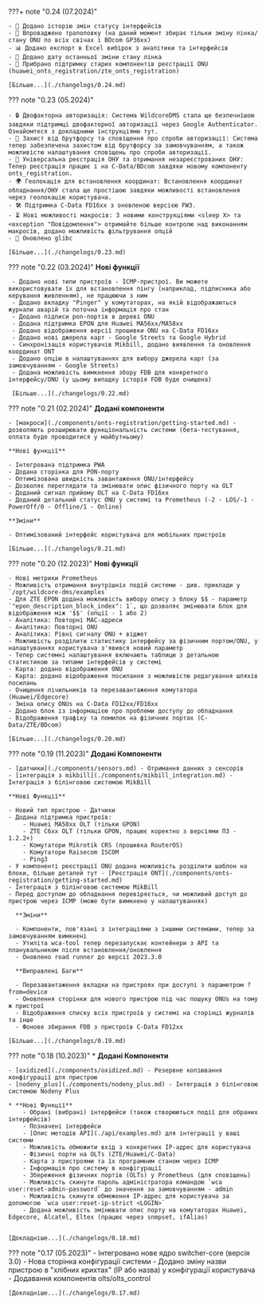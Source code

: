 ???+ note "0.24 (07.2024)"

    - 📜 Додано історію змін статусу інтерфейсів
    - 🔄 Впроваджено траполовку (на даний момент збирає тільки зміну лінка/стану ONU по всіх свічах і BDcom GP36xx)
    - 📊 Додано експорт в Excel вибірок з аналітики та інтерфейсів
    - 📅 Додано дату останньої зміни стану лінка
    - 🚫 Прибрано підтримку старих компонентів реєстрації ONU (huawei_onts_registration/zte_onts_registration)
        
    [Більше...](./changelogs/0.24.md)

??? note "0.23 (05.2024)"

    - 🔒 Двофакторна авторизація: Система WildcoreDMS стала ще безпечнішою завдяки підтримці двофакторної авторизації через Google Authenticator. Ознайомтеся з докладними інструкціями тут.
    - 🔐 Захист від брутфорсу та сповіщення про спроби авторизації: Система тепер забезпечена захистом від брутфорсу за замовчуванням, а також можливістю налаштування сповіщень про спроби авторизації.
    - 🔄 Універсальна реєстрація ОНУ та отримання незареєстрованих ОНУ: Тепер реєстрація працює і на C-Data/BDcom завдяки новому компоненту onts_registration.
    - 🌍 Геолокація для встановлення координат: Встановлення координат обладнання/ОНУ стала ще простішою завдяки можливості встановлення через геолокацію користувача.
    - 🛠 Підтримка C-Data FD16xx з оновленою версією FW3. 
    - ⏳ Нові можливості макросів: З новими конструкціями <sleep X> та <exception "Повідомлення"> отримайте більше контролю над виконанням макросів, додано можливість фільтрування опцій
    - 🔧 Оновлено glibc 
        
    [Більше...](./changelogs/0.23.md)

??? note "0.22 (03.2024)"
     **Нові функції**
    
     - Додано нові типи пристроїв - ICMP-пристрої. Ви можете використовувати їх для встановлення пінгу (наприклад, підписника або керування живленням), не працюючи з ним
     - Додано вкладку "Pinger" у комутаторах, на якій відображаються журнали аварій та поточна інформація про стан
     - Додано підписи pon-портів в дереві ONU
     - Додана підтримка EPON для Huawei MA56xx/MA58xx
     - Додано відображення версії прошивки ONU на C-Data FD16xx
     - Додано нові джерела карт - Google Streets та Google Hybrid
     - Синхронізація користувачів Mikbill, додано виявлення та оновлення координат ONT
     - Додано опцію в налаштуваннях для вибору джерела карт (за замовчуванням - Google Streets)
     - Додана можливість вимкнення збору FDB для конкретного інтерфейсу/ONU (у цьому випадку історія FDB буде очищена)
    
     [Більше...](./changelogs/0.22.md)

??? note "0.21 (02.2024)"
    **Додані компоненти**

    - [макроси](./components/onts-registration/getting-started.md) - дозволяють розширювати функціональність системи (бета-тестування, оплата буде проводитися у майбутньому)

    **Нові функції**
    
    - Інтегрована підтримка PWA
    - Додана сторінка для PON-порту
    - Оптимізована швидкість завантаження ONU/інтерфейсу
    - Дозволяє переглядати та змінювати опис фізичного порту на OLT
    - Доданий сигнал прийому OLT на C-Data FD16xx
    - Доданий детальний статус ONU у системі та Prometheus (-2 - LOS/-1 - PowerOff/0 - Offline/1 - Online)

    **Зміни**
    
    - Оптимізований інтерфейс користувача для мобільних пристроїв

    [Більше...](./changelogs/0.21.md)

??? note "0.20 (12.2023)"
    **Нові функції**
    
    - Нові метрики Prometheus
    - Можливість отримання внутрішніх подій системи - див. приклади у `/opt/wildcore-dms/examples`
    - Для ZTE EPON додана можливість вибору опису з блоку $$ - параметр `"epon_description_block_index": 1`, що дозволяє змінювати блок для відображення між '$$' (опції - 1 або 2)
    - Аналітика: Повторні MAC-адреси
    - Аналітика: Повторні ONU
    - Аналітика: Рівні сигналу ONU + віджет
    - Можливість розділити статистику інтерфейсу за фізичним портом/ONU, у налаштуваннях користувача з'явився новий параметр
    - Тепер системні налаштування включають таблицю з детальною статистикою за типами інтерфейсів у системі
    - Карта: додано відображення ONU
    - Карта: додано відображення посилання з можливістю редагування шляхів посилань
    - Очищення лічильників та перезавантаження комутатора (Huawei/Edgecore)
    - Зміна опису ONUs на C-Data FD12xx/FD16xx
    - Додано блок із інформацією про проблеми доступу до обладнання
    - Відображення трафіку та помилок на фізичних портах (C-Data/ZTE/BDcom)

    [Більше...](./changelogs/0.20.md)


??? note "0.19 (11.2023)"
    **Додані Компоненти**

    - [датчики](./components/sensors.md) - Отримання данних з сенсорів
    - [інтеграція з mikbill](./components/mikbill_integration.md) - Інтеграція з білінговою системою MikBill
    
    **Нові Функції**

    - Новий тип пристрою - Датчики
    - Додана підтримка пристроїв:
        - Huawei MA58xx OLT (тільки GPON)
        - ZTE C6xx OLT (тільки GPON, працює коректно з версіями ПЗ - 1.2.2+)
        - Комутатори Mikrotik CRS (прошивка RouterOS)
        - Комутатори Raisecom ISCOM
        - Ping3
    - У компоненті реєстрації ONU додана можливість розділити шаблон на блоки, більше деталей тут - [Реєстрація ONT](./components/onts-registration/getting-started.md)
    - Інтеграція з білінговою системою MikBill
    - Перед доступом до обладнання перевіряється, чи можливий доступ до пристрою через ICMP (може бути вимкнено у налаштуваннях)

      **Зміни**

      - Компоненти, пов'язані з інтеграціями з іншими системами, тепер за замовчуванням вимкнені
      - Утиліта wca-tool тепер перезапускає контейнери з API та планувальником після встановлення/оновлення
      - Оновлено road runner до версії 2023.3.0

      **Виправлені Баги**

      - Перезавантаження вкладки на пристроях при доступі з параметром ?from=device
      - Оновлення сторінки для нового пристрою під час пошуку ONUs на тому ж пристрої
      - Відображення списку всіх пристроїв у системі на сторінці журналів та інше
      - Фонове збирання FDB з пристроїв C-Data FD12xx
    
    [Більше...](./changelogs/0.19.md)

??? note "0.18 (10.2023)"
    * **Додані Компоненти**
    
    - [oxidized](./components/oxidized.md) - Резервне копіювання конфігурації для пристрою
    - [nodeny_plus](./components/nodeny_plus.md) - Інтеграція з білінговою системою Nodeny Plus

    * **Нові Функції**
        - Обрані (вибрані) інтерфейси (також створюються події для обраних інтерфейсів)
        - Позначені інтерфейси
        - [Опис методів API](./api/examples.md) для інтеграції у ваші системи
        - Можливість обмежити вхід з конкретних IP-адрес для користувача
        - Фізичні порти на OLTs (ZTE/Huawei/C-Data)
        - Карта з пристроями та їх програмним станом через ICMP
        - Інформація про систему в конфігурації
        - Збереження фізичних портів (OLTs) у Prometheus (для сповіщень)
        - Можливість скинути пароль адміністратора командою `wca user:reset-admin-password` до значення за замовчуванням - admin
        - Можливість скинути обмеження IP-адрес для користувача за допомогою `wca user:reset-ip-strict <LOGIN>`
        - Додана можливість змінювати опис порту на комутаторах Huawei, Edgecore, Alcatel, Eltex (працює через snmpset, ifAlias)
    

    [Докладніше...](./changelogs/0.18.md) 

??? note "0.17 (05.2023)"
    - Інтегровано нове ядро switcher-core (версія 3.0)
    - Нова сторінка конфігурації системи
    - Додано зміну назви пристрою в "хлібних крихтах" (IP або назва) у конфігурації користувача
    - Додавання компонентів olts/olts_control

    [Докладніше...](./changelogs/0.17.md) 

